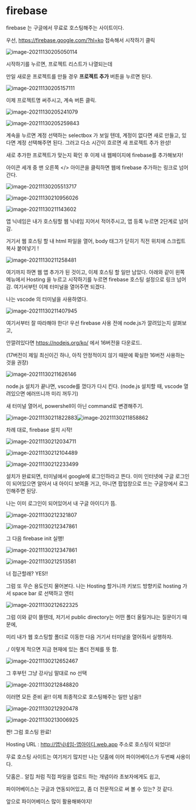 # firebase 



firebase 는 구글에서 무료로 호스팅해주는 사이트이다. 



우선,  https://firebase.google.com/?hl=ko 접속해서 시작하기 클릭

![image-20211130205050114](../images/2021-11-29-firebase/image-20211130205050114.png)

시작하기를 누르면, 프로젝트 리스트가 나열되는데

만일 새로운 프로젝트를 만들 경우 **프로젝트 추가** 버튼을 누르면 된다. 

![image-20211130205157111](../images/2021-11-29-firebase/image-20211130205157111.png)



이제 프로젝트명 써주시고, 계속 버튼 클릭. 

![image-20211130205241079](../images/2021-11-29-firebase/image-20211130205241079.png)

![image-20211130205259843](../images/2021-11-29-firebase/image-20211130205259843.png)



계속을 누르면 계정 선택하는 selectbox 가 보일 텐데, 계정이 없다면 새로 만들고, 있다면 계정 선택해주면 된다. 그러고 다소 시간이 흐르면 새 프로젝트 추가 완성!



새로 추가한 프로젝트가 맞는지 확인 후 이제 내 웹페이지에 firebase를 추가해보자! 

아이콘 세개 중 맨 오른쪽 </> 아이콘을 클릭하면 웹에 firebase 추가하는 링크로 넘어간다. 

![image-20211130205513717](../images/2021-11-29-firebase/image-20211130205513717.png)

![image-20211130210956026](../images/2021-11-29-firebase/image-20211130210956026.png)

![image-20211130211143602](../images/2021-11-29-firebase/image-20211130211143602.png)

앱 닉네임은 내가 호스팅할 웹 닉네임 지어서 적어주시고, 앱 등록 누르면 2단계로 넘어감. 

거기서 웹 호스팅 할 내 html 파일을 열어, body 태그가 닫히기 직전 위치에 스크립트 복사 붙여넣기 !

![image-20211130211258481](../images/2021-11-29-firebase/image-20211130211258481.png)





여기까지 하면 웹 앱 추가가 된 것이고, 이제 호스팅 할 일만 남았다.  아래와 같이 왼쪽 메뉴에서 Hosting 을 누르고 시작하기를 누르면 firebase 호스팅 설정으로 링크 넘어감. 여기서부턴 이제 터미널을 열어주면 되겠다. 

나는 vscode 의 터미널을 사용하였다. 

![image-20211130211407945](../images/2021-11-29-firebase/image-20211130211407945.png)



여기서부터 잘 따라해야 한다! 우선 firebase 사용 전에 node.js가 깔려있는지 살펴보고, 

안깔려있다면 https://nodejs.org/ko/ 에서 16버전을 다운로드. 

(17버전이 제일 최신이긴 하나, 아직 안정적이지 않기 때문에 확실한 16버전 사용하는 것을 권장)

 ![image-20211130211626146](../images/2021-11-29-firebase/image-20211130211626146.png)



node.js 설치가 끝나면, vscode를 껐다가 다시 킨다. (node.js 설치할 때, vscode 열려있으면 에러뜨니까 미리 꺼두기)

새 터미널 열어서, powershell이 아닌 command로 변경해주기. 

![image-20211130211822883](../images/2021-11-29-firebase/image-20211130211822883.png)![image-20211130211858862](../images/2021-11-29-firebase/image-20211130211858862.png)



차례 대로, firebase 설치 시작! 

![image-20211130212034711](../images/2021-11-29-firebase/image-20211130212034711.png)

![image-20211130212104489](../images/2021-11-29-firebase/image-20211130212104489.png)

![image-20211130212233499](../images/2021-11-29-firebase/image-20211130212312471.png)



설치가 완료되면,  터미널에서 google에 로그인하라고 뜬다. 이미 인터넷에 구글 로그인이 되어있으면 알아서 내 아이디 보여줄 거고, 아니면 팝업창으로 뜨는 구글창에서 로그인해주면 된당.  

나는 이미 로그인이 되어있어서 내 구글 아이디가 뜸. 

![image-20211130212321807](../images/2021-11-29-firebase/image-20211130212321807.png)

![image-20211130212347861](../images/2021-11-29-firebase/image-20211130212347861.png)



그 다음 firebase init 실행!

 ![image-20211130212347861](../images/2021-11-29-firebase/image-20211130212436155.png)

![image-20211130212513581](../images/2021-11-29-firebase/image-20211130212513581.png)

너 접근할래?  YES!! 

그럼 또 무슨 용도인지 물어본다. 나는 Hosting 할거니까 키보드 방향키로 hosting 가서 space bar 로 선택하고 엔터

![image-20211130212622325](../images/2021-11-29-firebase/image-20211130212622325.png)



그럼 이와 같이 뜰텐데, 저기서 public directory는 어떤 폴더 올릴거냐는 질문이기 때문에, 

미리 내가 웹 호스팅할 폴더로 이동한 다음 거기서 터미널을 열어줘서 실행하자.  

 ./  이렇게 적으면 지금 현재에 있는 폴더 전체를 뜻 함.  

![image-20211130212652467](../images/2021-11-29-firebase/image-20211130212652467.png)



그 후부턴 그냥 강사님 말대로 no 선택

![image-20211130212848820](../images/2021-11-29-firebase/image-20211130212848820.png)



이러면 모든 준비 끝!! 이제 최종적으로 호스팅해주는 일만 남음!!

![image-20211130212920478](../images/2021-11-29-firebase/image-20211130212920478.png)

![image-20211130213006925](../images/2021-11-29-firebase/image-20211130213006925.png)



짠! 그럼 호스팅 완료! 

Hosting URL : http://앱닉네임-앱아이디.web.app   주소로 호스팅이 되었다!



무료 호스팅 사이트는 여기저기 많지만 나는 닷홈에 이어 파이어베이스가 두번째 사용이다. 

닷홈은.. 알집 처럼 직접 파일을 업로드 하는 개념이라 초보자에게도 쉽고, 

파이어베이스는 구글과 연동되어있고, 좀 더 전문적으로 써 볼 수 있는? 것 같다. 

앞으로 파이어베이스 많이 활용해봐야지!

